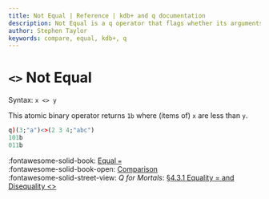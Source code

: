 ```yaml
---
title: Not Equal | Reference | kdb+ and q documentation
description: Not Equal is a q operator that flags whether its arguments have the same value.
author: Stephen Taylor
keywords: compare, equal, kdb+, q
---
```

# `<>` Not Equal



Syntax: `x <> y`

This atomic binary operator returns `1b` where (items of) `x` are less than `y`.

```q
q)(3;"a")<>(2 3 4;"abc")
101b
011b
```

:fontawesome-solid-book: 
[Equal `=`](equal.md)
<br>
:fontawesome-solid-book-open: 
[Comparison](../basics/comparison.md)
<br>
:fontawesome-solid-street-view: 
_Q for Mortals_: [§4.3.1 Equality = and Disequality <>](/q4m3/4_Operators/#431-equality-and-disequality)
